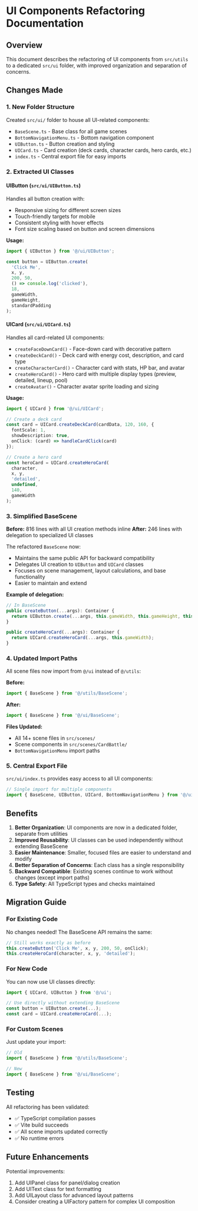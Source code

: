 # UI Components Refactoring Documentation

## Overview
This document describes the refactoring of UI components from `src/utils` to a dedicated `src/ui` folder, with improved organization and separation of concerns.

## Changes Made

### 1. New Folder Structure
Created `src/ui/` folder to house all UI-related components:
- `BaseScene.ts` - Base class for all game scenes
- `BottomNavigationMenu.ts` - Bottom navigation component
- `UIButton.ts` - Button creation and styling
- `UICard.ts` - Card creation (deck cards, character cards, hero cards, etc.)
- `index.ts` - Central export file for easy imports

### 2. Extracted UI Classes

#### UIButton (`src/ui/UIButton.ts`)
Handles all button creation with:
- Responsive sizing for different screen sizes
- Touch-friendly targets for mobile
- Consistent styling with hover effects
- Font size scaling based on button and screen dimensions

**Usage:**
```typescript
import { UIButton } from '@/ui/UIButton';

const button = UIButton.create(
  'Click Me',
  x, y,
  200, 50,
  () => console.log('clicked'),
  18,
  gameWidth,
  gameHeight,
  standardPadding
);
```

#### UICard (`src/ui/UICard.ts`)
Handles all card-related UI components:
- `createFaceDownCard()` - Face-down card with decorative pattern
- `createDeckCard()` - Deck card with energy cost, description, and card type
- `createCharacterCard()` - Character card with stats, HP bar, and avatar
- `createHeroCard()` - Hero card with multiple display types (preview, detailed, lineup, pool)
- `createAvatar()` - Character avatar sprite loading and sizing

**Usage:**
```typescript
import { UICard } from '@/ui/UICard';

// Create a deck card
const card = UICard.createDeckCard(cardData, 120, 160, {
  fontScale: 1,
  showDescription: true,
  onClick: (card) => handleCardClick(card)
});

// Create a hero card
const heroCard = UICard.createHeroCard(
  character,
  x, y,
  'detailed',
  undefined,
  140,
  gameWidth
);
```

### 3. Simplified BaseScene

**Before:** 816 lines with all UI creation methods inline
**After:** 246 lines with delegation to specialized UI classes

The refactored `BaseScene` now:
- Maintains the same public API for backward compatibility
- Delegates UI creation to `UIButton` and `UICard` classes
- Focuses on scene management, layout calculations, and base functionality
- Easier to maintain and extend

**Example of delegation:**
```typescript
// In BaseScene
public createButton(...args): Container {
  return UIButton.create(...args, this.gameWidth, this.gameHeight, this.STANDARD_PADDING);
}

public createHeroCard(...args): Container {
  return UICard.createHeroCard(...args, this.gameWidth);
}
```

### 4. Updated Import Paths

All scene files now import from `@/ui` instead of `@/utils`:

**Before:**
```typescript
import { BaseScene } from '@/utils/BaseScene';
```

**After:**
```typescript
import { BaseScene } from '@/ui/BaseScene';
```

**Files Updated:**
- All 14+ scene files in `src/scenes/`
- Scene components in `src/scenes/CardBattle/`
- `BottomNavigationMenu` import paths

### 5. Central Export File

`src/ui/index.ts` provides easy access to all UI components:

```typescript
// Single import for multiple components
import { BaseScene, UIButton, UICard, BottomNavigationMenu } from '@/ui';
```

## Benefits

1. **Better Organization**: UI components are now in a dedicated folder, separate from utilities
2. **Improved Reusability**: UI classes can be used independently without extending BaseScene
3. **Easier Maintenance**: Smaller, focused files are easier to understand and modify
4. **Better Separation of Concerns**: Each class has a single responsibility
5. **Backward Compatible**: Existing scenes continue to work without changes (except import paths)
6. **Type Safety**: All TypeScript types and checks maintained

## Migration Guide

### For Existing Code
No changes needed! The BaseScene API remains the same:
```typescript
// Still works exactly as before
this.createButton('Click Me', x, y, 200, 50, onClick);
this.createHeroCard(character, x, y, 'detailed');
```

### For New Code
You can now use UI classes directly:
```typescript
import { UICard, UIButton } from '@/ui';

// Use directly without extending BaseScene
const button = UIButton.create(...);
const card = UICard.createHeroCard(...);
```

### For Custom Scenes
Just update your import:
```typescript
// Old
import { BaseScene } from '@/utils/BaseScene';

// New
import { BaseScene } from '@/ui/BaseScene';
```

## Testing

All refactoring has been validated:
- ✅ TypeScript compilation passes
- ✅ Vite build succeeds
- ✅ All scene imports updated correctly
- ✅ No runtime errors

## Future Enhancements

Potential improvements:
1. Add UIPanel class for panel/dialog creation
2. Add UIText class for text formatting
3. Add UILayout class for advanced layout patterns
4. Consider creating a UIFactory pattern for complex UI composition
